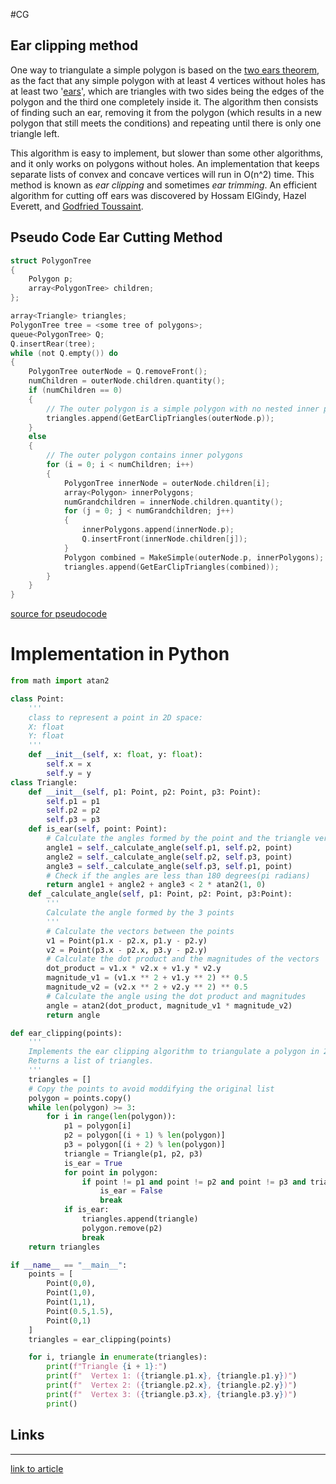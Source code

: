 #CG
## Ear clipping method
One way to triangulate a simple polygon is based on the [two ears theorem](https://en.wikipedia.org/wiki/Two_ears_theorem "Two ears theorem"), as the fact that any simple polygon with at least 4 vertices without holes has at least two '[ears](https://en.wikipedia.org/wiki/Ear_(mathematics) "Ear (mathematics)")', which are triangles with two sides being the edges of the polygon and the third one completely inside it.
The algorithm then consists of finding such an ear, removing it from the polygon (which results in a new polygon that still meets the conditions) and repeating until there is only one triangle left.

This algorithm is easy to implement, but slower than some other algorithms, and it only works on polygons without holes. An implementation that keeps separate lists of convex and concave vertices will run in O(n^2) time. 
This method is known as _ear clipping_ and sometimes _ear trimming_. 
An efficient algorithm for cutting off ears was discovered by Hossam ElGindy, Hazel Everett, and [Godfried Toussaint](https://en.wikipedia.org/wiki/Godfried_Toussaint "Godfried Toussaint").

## Pseudo Code Ear Cutting Method
```C
struct PolygonTree
{
	Polygon p;
	array<PolygonTree> children;
};

array<Triangle> triangles;
PolygonTree tree = <some tree of polygons>;
queue<PolygonTree> Q;
Q.insertRear(tree);
while (not Q.empty()) do
{
	PolygonTree outerNode = Q.removeFront();
	numChildren = outerNode.children.quantity();
	if (numChildren == 0)
	{
		// The outer polygon is a simple polygon with no nested inner polygons.
		triangles.append(GetEarClipTriangles(outerNode.p));
	}
	else
	{
		// The outer polygon contains inner polygons
		for (i = 0; i < numChildren; i++)
		{
			PolygonTree innerNode = outerNode.children[i];
			array<Polygon> innerPolygons;
			numGrandchildren = innerNode.children.quantity();
			for (j = 0; j < numGrandchildren; j++)
			{
				innerPolygons.append(innerNode.p);
				Q.insertFront(innerNode.children[j]);
			}
			Polygon combined = MakeSimple(outerNode.p, innerPolygons);
			triangles.append(GetEarClipTriangles(combined));
		}	
	}
}
```
[source for pseudocode](https://www.geometrictools.com/Documentation/TriangulationByEarClipping.pdf)
# Implementation in Python
```Python
from math import atan2

class Point:
	'''
	class to represent a point in 2D space:
	X: float
	Y: float
	'''
	def __init__(self, x: float, y: float):
		self.x = x
		self.y = y
class Triangle:
	def __init__(self, p1: Point, p2: Point, p3: Point):
		self.p1 = p1
		self.p2 = p2
		self.p3 = p3
	def is_ear(self, point: Point):
		# Calculate the angles formed by the point and the triangle vertices
		angle1 = self._calculate_angle(self.p1, self.p2, point)
		angle2 = self._calculate_angle(self.p2, self.p3, point)
		angle3 = self._calculate_angle(self.p3, self.p1, point)
		# Check if the angles are less than 180 degrees(pi radians)
		return angle1 + angle2 + angle3 < 2 * atan2(1, 0)
	def _calculate_angle(self, p1: Point, p2: Point, p3:Point):
		'''
		Calculate the angle formed by the 3 points
		'''
		# Calculate the vectors between the points
		v1 = Point(p1.x - p2.x, p1.y - p2.y)
		v2 = Point(p3.x - p2.x, p3.y - p2.y)
		# Calculate the dot product and the magnitudes of the vectors	
		dot_product = v1.x * v2.x + v1.y * v2.y
		magnitude_v1 = (v1.x ** 2 + v1.y ** 2) ** 0.5
		magnitude_v2 = (v2.x ** 2 + v2.y ** 2) ** 0.5
		# Calculate the angle using the dot product and magnitudes	
		angle = atan2(dot_product, magnitude_v1 * magnitude_v2)
		return angle

def ear_clipping(points):
	'''
	Implements the ear clipping algorithm to triangulate a polygon in 2D
	Returns a list of triangles.
	'''
	triangles = []
	# Copy the points to avoid moddifying the original list
	polygon = points.copy()
	while len(polygon) >= 3:
		for i in range(len(polygon)):
			p1 = polygon[i]
			p2 = polygon[(i + 1) % len(polygon)]
			p3 = polygon[(i + 2) % len(polygon)]
			triangle = Triangle(p1, p2, p3)
			is_ear = True
			for point in polygon:
				if point != p1 and point != p2 and point != p3 and triangle.is_ear(point):
					is_ear = False
					break
			if is_ear:
				triangles.append(triangle)
				polygon.remove(p2)
				break
	return triangles

if __name__ == "__main__":
	points = [
		Point(0,0),
		Point(1,0),
		Point(1,1),
		Point(0.5,1.5),
		Point(0,1)
	]
	triangles = ear_clipping(points)

	for i, triangle in enumerate(triangles):
		print(f"Triangle {i + 1}:")
		print(f"  Vertex 1: ({triangle.p1.x}, {triangle.p1.y})")
		print(f"  Vertex 2: ({triangle.p2.x}, {triangle.p2.y})")
		print(f"  Vertex 3: ({triangle.p3.x}, {triangle.p3.y})")
		print()
```
## Links
----
[link to article](https://www.geometrictools.com/Documentation/TriangulationByEarClipping.pdf)

